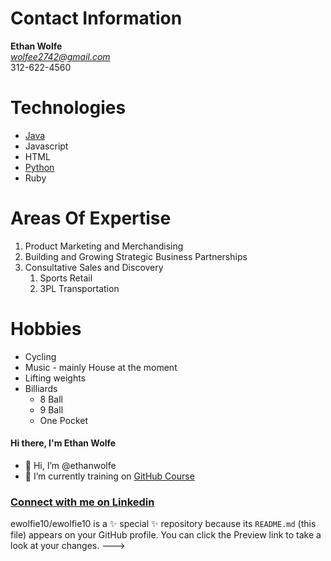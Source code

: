 # Contact Information
**Ethan Wolfe**<br/>
*wolfee2742@gmail.com*<br/>
312-622-4560
# Technologies
- [Java](https://docs.oracle.com/en/java/)
- Javascript
- HTML
- [Python](https://docs.python.org/3/)
- Ruby
# Areas Of Expertise
1. Product Marketing and Merchandising
2. Building and Growing Strategic Business Partnerships
3. Consultative Sales and Discovery
   1. Sports Retail
   2. 3PL Transportation
# Hobbies
* Cycling
* Music - mainly House at the moment
* Lifting weights
* Billiards
  * 8 Ball
  * 9 Ball
  * One Pocket
#### Hi there, I'm Ethan Wolfe 
- 👋 Hi, I’m @ethanwolfe
- 🌱 I’m currently training on [GitHub Course](https://github.com/codesandbox/static-template/blob/master/.codesandbox/template.json)

### [Connect with me on Linkedin](https://www.linkedin.com/in/wolfee2742/) 

ewolfie10/ewolfie10 is a ✨ special ✨ repository because its `README.md` (this file) appears on your GitHub profile.
You can click the Preview link to take a look at your changes.
--->


